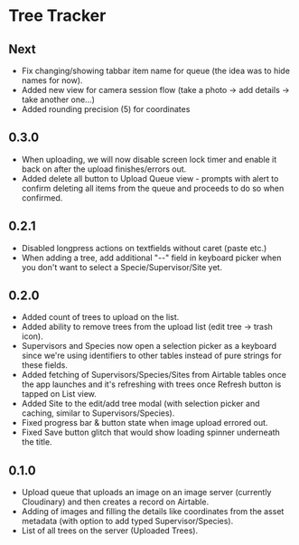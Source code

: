 #  Tree Tracker

## Next
- Fix changing/showing tabbar item name for queue (the idea was to hide names for now).
- Added new view for camera session flow (take a photo -> add details -> take another one...)
- Added rounding precision (5) for coordinates

## 0.3.0
- When uploading, we will now disable screen lock timer and enable it back on after the upload finishes/errors out.
- Added delete all button to Upload Queue view - prompts with alert to confirm deleting all items from the queue and proceeds to do so when confirmed.

## 0.2.1
- Disabled longpress actions on textfields without caret (paste etc.)
- When adding a tree, add additional "--" field in keyboard picker when you don't want to select a Specie/Supervisor/Site yet.

## 0.2.0
- Added count of trees to upload on the list.
- Added ability to remove trees from the upload list (edit tree -> trash icon).
- Supervisors and Species now open a selection picker as a keyboard since we're using identifiers to other tables instead of pure strings for these fields.
- Added fetching of Supervisors/Species/Sites from Airtable tables once the app launches and it's refreshing with trees once Refresh button is tapped on List view. 
- Added Site to the edit/add tree modal (with selection picker and caching, similar to Supervisors/Species).
- Fixed progress bar & button state when image upload errored out.
- Fixed Save button glitch that would show loading spinner underneath the title.

## 0.1.0
- Upload queue that uploads an image on an image server (currently Cloudinary) and then creates a record on Airtable.
- Adding of images and filling the details like coordinates from the asset metadata (with option to add typed Supervisor/Species).
- List of all trees on the server (Uploaded Trees).
